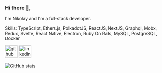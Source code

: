 ### Hi there 👋,  
I'm Nikolay and I'm a full-stack developer.

Skills: TypeScript, Ethers.js, PolkadotJS, ReactJS, NextJS, Graphql, Mobx, Redux, Svelte, React Native, Electron, Ruby On Rails, MySQL, PostgreSQL, Docker


[<img src='https://cdn.jsdelivr.net/npm/simple-icons@3.0.1/icons/github.svg' alt='github' height='40'>](https://github.com/enemycnt)  [<img src='https://cdn.jsdelivr.net/npm/simple-icons@3.0.1/icons/linkedin.svg' alt='linkedin' height='40'>](https://www.linkedin.com/in/nikolay-topkaridi/)  

![GitHub stats](https://github-readme-stats.vercel.app/api?username=enemycnt&show_icons=true)  
